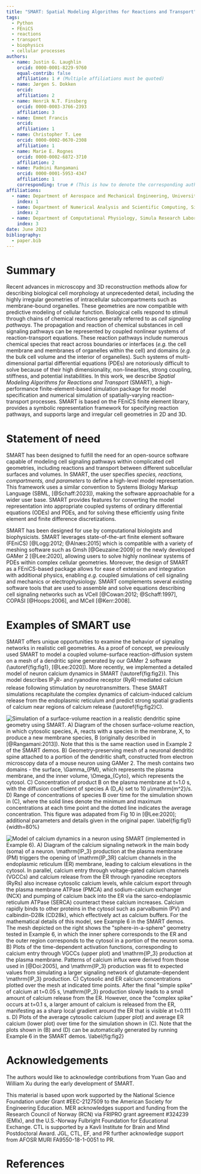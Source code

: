 ```yaml
---
title: "SMART: Spatial Modeling Algorithms for Reactions and Transport"
tags:
  - Python
  - FEniCS
  - reactions
  - transport
  - biophysics
  - cellular processes
authors:
  - name: Justin G. Laughlin
    orcid: 0000-0001-8229-9760
    equal-contrib: false
    affiliation: 1 # (Multiple affiliations must be quoted)
  - name: Jørgen S. Dokken
    orcid:
    affiliation: 2
  - name: Henrik N.T. Finsberg
    orcid: 0000-0003-3766-2393
    affiliation: 3
  - name: Emmet Francis
    orcid:
    affiliation: 1
  - name: Christopher T. Lee
    orcid: 0000-0002-0670-2308
    affiliation: 1
  - name: Marie E. Rognes
    orcid: 0000-0002-6872-3710
    affiliation: 2
  - name: Padmini Rangamani
    orcid: 0000-0001-5953-4347
    affiliation: 1
    corresponding: true # (This is how to denote the corresponding author)
affiliations:
  - name: Department of Aerospace and Mechanical Engineering, University of California San Diego, La Jolla, CA, USA
    index: 1
  - name: Department of Numerical Analysis and Scientific Computing, Simula Research Laboratory, Oslo, Norway
    index: 2
  - name: Department of Computational Physiology, Simula Research Laboratory, Oslo, Norway
    index: 3
date: June 2023
bibliography:
  - paper.bib
---
```


# Summary

<!-- A summary describing the high-level functionality and purpose of the software for a diverse, non-specialist audience. -->

Recent advances in microscopy and 3D reconstruction methods allow for describing biological cell morphology at unprecedented detail,
including the highly irregular geometries of intracellular subcompartments such as membrane-bound organelles.
These geometries are now compatible with predictive modeling of cellular function. Biological cells respond to stimuli
through chains of chemical reactions generally referred to as *cell signaling pathways*.
The propagation and reaction of chemical substances in cell signaling pathways can be represented by coupled nonlinear
systems of reaction-transport equations.
These reaction pathways include numerous chemical species that react across boundaries or interfaces
(*e.g.* the cell membrane and membranes of organelles within the cell) and domains
(*e.g.* the bulk cell volume and the interior of organelles).
Such systems of multi-dimensional partial differential equations (PDEs) are notoriously difficult to solve
because of their high dimensionality, non-linearities, strong coupling, stiffness, and potential instabilities.
In this work, we describe *Spatial Modeling Algorithms for Reactions and Transport* (SMART),
a high-performance finite-element-based simulation package for model specification and numerical simulation of spatially-varying reaction-transport processes.
SMART is based on the FEniCS finite element library, provides a symbolic representation
framework for specifying reaction pathways, and supports large and irregular cell geometries in 2D and 3D.

# Statement of need

<!-- A Statement of need section that clearly illustrates the research purpose of the software and places it in the context of related work. -->

SMART has been designed to fulfill the need for an open-source software capable of modeling cell signaling pathways within complicated cell geometries,
including reactions and transport between different subcellular surfaces and volumes.
In SMART, the user specifies *species, reactions, compartments, and parameters* to define a high-level model representation.
This framework uses a similar convention to Systems Biology Markup Language (SBML, [@Schaff:2023]),
making the software approachable for a wider user base.
SMART provides features for converting the model representation into appropriate coupled systems
of ordinary differential equations (ODEs) and PDEs,
and for solving these efficiently using finite element and finite difference discretizations.

<!-- * Describe in 1-2 sentences which frameworks that exist in addition to SMART
* State in 1-2 sentences why these are insufficient
* Describe in 1-2 sentence key SMART features that addresses these insufficiencies.
* Include citations, see how to format citations in text. -->

SMART has been designed for use by computational biologists and biophysicists.
SMART leverages state-of-the-art finite element software (FEniCS) [@Logg:2012; @Alnæs:2015]
which is compatible with a variety of meshing software such as Gmsh [@Geuzaine:2009]
or the newly developed GAMer 2 [@Lee:2020], allowing users to solve
highly nonlinear systems of PDEs within complex cellular geometries.
Moreover, the design of SMART as a FEniCS-based package allows for ease of extension and integration
with additional physics, enabling *e.g.* coupled simulations of cell signaling and mechanics or electrophysiology.
SMART complements several existing software tools that are used to assemble and solve equations
describing cell signaling networks such as VCell [@Cowan:2012; @Schaff:1997], COPASI [@Hoops:2006], and MCell [@Kerr:2008].


# Examples of SMART use

<!-- * Detail one existing and some upcoming use cases for SMART.
* Include 1-2 figures, and 2-3 references. -->

SMART offers unique opportunities to examine the behavior of signaling networks
in realistic cell geometries. As a proof of concept, we previously used SMART to model
a coupled volume-surface reaction-diffusion system on a mesh of a dendritic spine generated by
our GAMer 2 software (\autoref{fig:fig1}, [@Lee:2020]).
More recently, we implemented a detailed model of neuron calcium dynamics in SMART (\autoref{fig:fig2}).
This model describes $\mathrm{IP_3R}$- and ryanodine receptor (RyR)-mediated
calcium release following stimulation by neurotransmitters.
These SMART simulations recapitulate the complex dynamics of calcium-induced
calcium release from the endoplasmic reticulum and predict strong
spatial gradients of calcium near regions of calcium release (\autoref{fig:fig2}C).

<!-- Figures can be included like this: -->
<!-- ![Caption for example figure.\label{fig:example}](figure.png) -->
<!-- and referenced from text using \autoref{fig:example}. -->

![Simulation of a surface-volume reaction in a realistic dendritic spine geometry using SMART. A) Diagram of the chosen surface-volume reaction, in which cytosolic species, A, reacts with a species in the membrane, X, to produce a new membrane species, B (originally described in [@Rangamani:2013]). Note that this is the same reaction used in Example 2 of the SMART demos. B) Geometry-preserving mesh of a neuronal dendritic spine attached to a portion of the dendritic shaft, constructed from electron microscopy data of a mouse neuron using GAMer 2. The mesh contains two domains - the surface, $\Gamma_{PM}$, which represents the plasma membrane, and the inner volume, $\Omega_{Cyto}$, which represents the cytosol. C) Concentration of product B on the plasma membrane at $t=1.0$ s, with the diffusion coefficient of species A ($D_A$) set to 10 μ$\mathrm{m^2}$/s. D) Range of concentrations of species B over time for the simulation shown in (C), where the solid lines denote the minimum and maximum concentrations at each time point and the dotted line indicates the average concentration. This figure was adapated from Fig 10 in [@Lee:2020]; additional parameters and details given in the original paper. \label{fig:fig1}](JOSS_Fig1.png){width=80%}

![Model of calcium dynamics in a neuron using SMART (implemented in Example 6). A) Diagram of the calcium signaling network in the main body (soma) of a neuron. $\mathrm{IP_3}$ production at the plasma membrane (PM) triggers the opening of $\mathrm{IP_3R}$ calcium channels in the endoplasmic reticulum (ER) membrane, leading to calcium elevations in the cytosol. In parallel, calcium entry through voltage-gated calcium channels (VGCCs) and calcium release from the ER through ryanodine receptors (RyRs) also increase cytosolic calcium levels, while calcium export through the plasma membrane ATPase (PMCA) and sodium-calcium exchanger (NCX) and pumping of calcium back into the ER via the sarco-endoplasmic reticulum ATPase (SERCA) counteract these calcium increases. Calcium rapidly binds to other proteins in the cytosol such as parvalbumin (PV) and calbindin-D28k (CD28k), which effectively act as calcium buffers. For the mathematical details of this model, see Example 6 in the SMART demos. The mesh depicted on the right shows the "sphere-in-a-sphere" geometry tested in Example 6, in which the inner sphere corresponds to the ER and the outer region corresponds to the cytosol in a portion of the neuron soma. B) Plots of the time-dependent activation functions, corresponding to calcium entry through VGCCs (upper plot) and $\mathrm{IP_3}$ production at the plasma membrane. Patterns of calcium influx were derived from those used in [@Doi:2005], and $\mathrm{IP_3}$ production was fit to expected values from simulating a larger signaling network of glutamate-dependent $\mathrm{IP_3}$ production. C) Cytosolic and ER calcium concentrations plotted over the mesh at indicated time points. After the final "simple spike" of calcium at $t=0.05$ s, $\mathrm{IP_3}$ production slowly leads to a small amount of calcium release from the ER. However, once the "complex spike" occurs at $t=0.1$ s, a larger amount of calcium is released from the ER, manifesting as a sharp local gradient around the ER that is visible at $t=0.111$ s. D) Plots of the average cytosolic calcium (upper plot) and average ER calcium (lower plot) over time for the simulation shown in (C). Note that the plots shown in (B) and (D) can be automatically generated by running Example 6 in the SMART demos. \label{fig:fig2}](JOSS_Fig2.png)


<!-- # Citations -->

<!-- Citations to entries in paper.bib should be in -->
<!-- [rMarkdown](http://rmarkdown.rstudio.com/authoring_bibliographies_and_citations.html) -->
<!-- format. -->

<!-- If you want to cite a software repository URL (e.g. something on GitHub without a preferred -->
<!-- citation) then you can do it with the example BibTeX entry below for @fidgit. -->

<!-- For a quick reference, the following citation commands can be used: -->
<!-- - `@author:2001`  ->  "Author et al. (2001)" -->
<!-- - `[@author:2001]` -> "(Author et al., 2001)" -->
<!-- - `[@author1:2001; @author2:2001]` -> "(Author1 et al., 2001; Author2 et al., 2002)" -->

<!-- # Figures -->


<!-- Figure sizes can be customized by adding an optional second parameter: -->
<!-- ![Caption for example figure.](figure.png){ width=20% } -->

# Acknowledgements

The authors would like to acknowledge contributions from Yuan Gao and William Xu during the early development of SMART.

This material is based upon work supported by the National Science Foundation under Grant #EEC-2127509 to the American Society for Engineering Education.
MER acknowledges support and funding from the Research Council of Norway (RCN) via FRIPRO grant agreement #324239 (EMIx), and the U.S.-Norway Fulbright Foundation for Educational Exchange.
CTL is supported by a Kavli Institute for Brain and Mind Postdoctoral Award.
JGL, CTL, EF, and PR further acknowledge support from AFOSR MURI FA9550-18-1-0051 to PR.

# References
